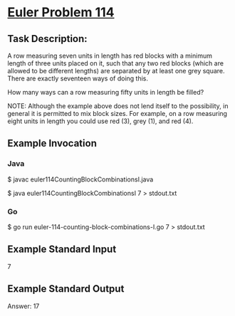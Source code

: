 # [Euler Problem 114](https://projecteuler.net/problem=114)

## Task Description:

A row measuring seven units in length has red blocks with a minimum length of 
three units placed on it, such that any two red blocks (which are allowed to be 
different lengths) are separated by at least one grey square. There are exactly 
seventeen ways of doing this.

How many ways can a row measuring fifty units in length be filled?

NOTE: Although the example above does not lend itself to the possibility, in general 
it is permitted to mix block sizes. For example, on a row measuring eight units in 
length you could use red (3), grey (1), and red (4).

## Example Invocation
### Java
$ javac euler114CountingBlockCombinationsI.java

$ java euler114CountingBlockCombinationsI 7 > stdout.txt

### Go
$ go run euler-114-counting-block-combinations-I.go 7 > stdout.txt

## Example Standard Input
7

## Example Standard Output
Answer: 17
